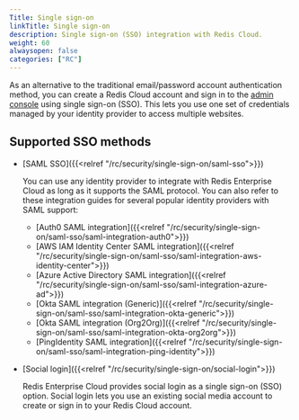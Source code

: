 ```yaml
---
Title: Single sign-on
linkTitle: Single sign-on
description: Single sign-on (SSO) integration with Redis Cloud.
weight: 60
alwaysopen: false
categories: ["RC"]
---
```


As an alternative to the traditional email/password account authentication method, you can create a Redis Cloud account and sign in to the [admin console](https://app.redislabs.com/new/) using single sign-on (SSO). This lets you use one set of credentials managed by your identity provider to access multiple websites.

## Supported SSO methods

- [SAML SSO]({{<relref "/rc/security/single-sign-on/saml-sso">}})

  You can use any identity provider to integrate with Redis Enterprise Cloud as long as it supports the SAML protocol. You can also refer to these integration guides for several popular identity providers with SAML support:

  - [Auth0 SAML integration]({{<relref "/rc/security/single-sign-on/saml-sso/saml-integration-auth0">}})
  - [AWS IAM Identity Center SAML integration]({{<relref "/rc/security/single-sign-on/saml-sso/saml-integration-aws-identity-center">}})
  - [Azure Active Directory SAML integration]({{<relref "/rc/security/single-sign-on/saml-sso/saml-integration-azure-ad">}}) 
  - [Okta SAML integration (Generic)]({{<relref "/rc/security/single-sign-on/saml-sso/saml-integration-okta-generic">}})
  - [Okta SAML integration (Org2Org)]({{<relref "/rc/security/single-sign-on/saml-sso/saml-integration-okta-org2org">}})
  - [PingIdentity SAML integration]({{<relref "/rc/security/single-sign-on/saml-sso/saml-integration-ping-identity">}})

- [Social login]({{<relref "/rc/security/single-sign-on/social-login">}})

  Redis Enterprise Cloud provides social login as a single sign-on (SSO) option. Social login lets you use an existing social media account to create or sign in to your Redis Cloud account.

